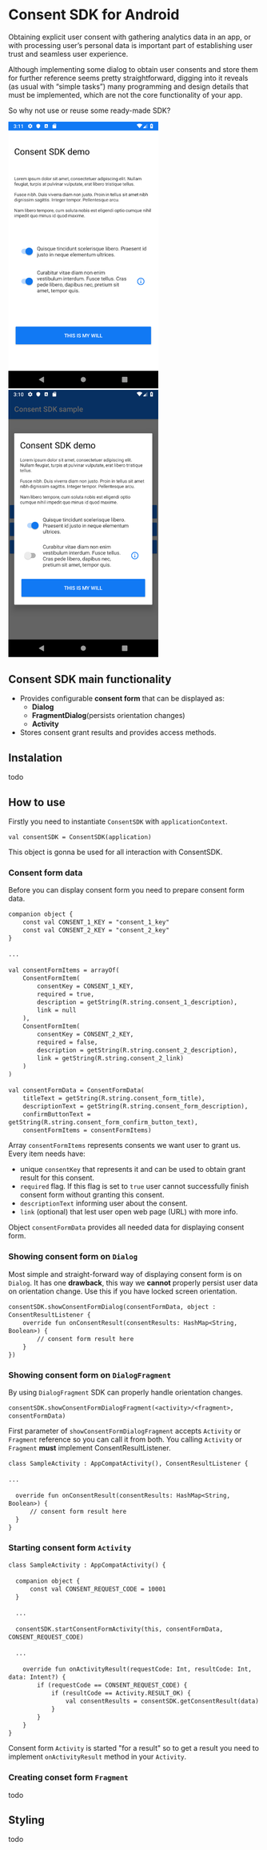 # Consent SDK for Android

Obtaining explicit user consent with gathering analytics data in an app, or with processing user’s personal data is important part of establishing user trust and seamless user experience.

Although implementing some dialog to obtain user consents and store them for further reference seems pretty straightforward, digging into it reveals (as usual with “simple tasks”) many programming and design details that must be implemented, which are not the core functionality of your app.

So why not use or reuse some ready-made SDK?

<img src="screenshots/consent_activity.png" width="300"/> <img src="screenshots/consent_dialog.png" width="300"/> 

## Consent SDK main functionality

- Provides configurable __consent form__ that can be displayed as:
  - __Dialog__
  - __FragmentDialog__(persists orientation changes)
  - __Activity__
- Stores consent grant results and provides access methods.

## Instalation

todo

## How to use

Firstly you need to instantiate `ConsentSDK` with `applicationContext`.

```
val consentSDK = ConsentSDK(application)
```

This object is gonna be used for all interaction with ConsentSDK.

### Consent form data

Before you can display consent form you need to prepare consent form data.

```
companion object {
    const val CONSENT_1_KEY = "consent_1_key"
    const val CONSENT_2_KEY = "consent_2_key"
}

...

val consentFormItems = arrayOf(
    ConsentFormItem(
        consentKey = CONSENT_1_KEY,
        required = true,
        description = getString(R.string.consent_1_description),
        link = null
    ),
    ConsentFormItem(
        consentKey = CONSENT_2_KEY,
        required = false,
        description = getString(R.string.consent_2_description),
        link = getString(R.string.consent_2_link)
    )
)

val consentFormData = ConsentFormData(
    titleText = getString(R.string.consent_form_title),
    descriptionText = getString(R.string.consent_form_description),
    confirmButtonText = getString(R.string.consent_form_confirm_button_text),
    consentFormItems = consentFormItems)

```

Array `consentFormItems` represents consents we want user to grant us. Every item needs have:
 - unique `consentKey` that represents it and can be used to obtain grant result for this consent.
 - `required` flag. If this flag is set to `true` user cannot successfully finish consent form without granting this consent.
 - `descriptionText` informing user about the consent.
 - `link` (optional) that lest user open web page (URL) with more info.
 
 Object `consentFormData` provides all needed data for displaying consent form.

### Showing consent form on `Dialog`
Most simple and straight-forward way of displaying consent form is on `Dialog`. It has one __drawback__, this way we __cannot__ properly persist user data on orientation change. Use this if you have locked screen orientation.

```
consentSDK.showConsentFormDialog(consentFormData, object : ConsentResultListener {
    override fun onConsentResult(consentResults: HashMap<String, Boolean>) {
        // consent form result here
    }
})
```

### Showing consent form on `DialogFragment`
By using `DialogFragment` SDK can properly handle orientation changes.

```
consentSDK.showConsentFormDialogFragment(<activity>/<fragment>, consentFormData)
```

First parameter of `showConsentFormDialogFragment` accepts `Activity` or `Fragment` reference so you can call it from both.
You calling `Activity` or `Fragment` __must__ implement ConsentResultListener.

```
class SampleActivity : AppCompatActivity(), ConsentResultListener {

...

  override fun onConsentResult(consentResults: HashMap<String, Boolean>) {
      // consent form result here
  }
}
```

### Starting consent form `Activity`

```
class SampleActivity : AppCompatActivity() {

  companion object {
      const val CONSENT_REQUEST_CODE = 10001
  }

  ...

  consentSDK.startConsentFormActivity(this, consentFormData, CONSENT_REQUEST_CODE)

  ...

    override fun onActivityResult(requestCode: Int, resultCode: Int, data: Intent?) {
        if (requestCode == CONSENT_REQUEST_CODE) {
            if (resultCode == Activity.RESULT_OK) {
                val consentResults = consentSDK.getConsentResult(data)
            }
        }
    }
}
```

Consent form `Activity` is started "for a result" so to get a result you need to implement `onActivityResult` method in your `Activity`. 

### Creating conset form `Fragment`
todo

## Styling
todo

